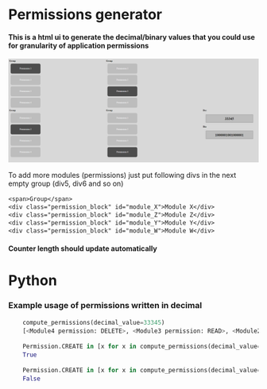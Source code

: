 # Permissions generator

#### This is a html ui to generate the decimal/binary values that you could use for granularity of application permissions
![](example.PNG)


To add more modules (permissions) just put following divs in the next empty group (div5, div6 and so on)

```
<span>Group</span>
<div class="permission_block" id="module_X">Module X</div>
<div class="permission_block" id="module_Z">Module Z</div>
<div class="permission_block" id="module_Y">Module Y</div>
<div class="permission_block" id="module_W">Module W</div>
```
#### Counter length should update automatically


# Python

### Example usage of permissions written in decimal 

```python
    compute_permissions(decimal_value=33345)
    [<Module4 permission: DELETE>, <Module3 permission: READ>, <Module2 permission: UPDATE>, <Module1 permission: CREATE>]

```

```python
    Permission.CREATE in [x for x in compute_permissions(decimal_value=33345) if type(x) == Module1]
    True
```

```python
    Permission.CREATE in [x for x in compute_permissions(decimal_value=33345) if type(x) == Module2]
    False
```


